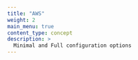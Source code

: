 ```yaml
---
title: "AWS"
weight: 2
main_menu: true
content_type: concept
description: >
  Minimal and Full configuration options
---
```


